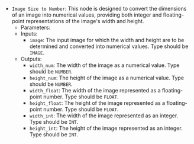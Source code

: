 - `Image Size to Number`: This node is designed to convert the dimensions of an image into numerical values, providing both integer and floating-point representations of the image's width and height.
    - Parameters:
    - Inputs:
        - `image`: The input image for which the width and height are to be determined and converted into numerical values. Type should be `IMAGE`.
    - Outputs:
        - `width_num`: The width of the image as a numerical value. Type should be `NUMBER`.
        - `height_num`: The height of the image as a numerical value. Type should be `NUMBER`.
        - `width_float`: The width of the image represented as a floating-point number. Type should be `FLOAT`.
        - `height_float`: The height of the image represented as a floating-point number. Type should be `FLOAT`.
        - `width_int`: The width of the image represented as an integer. Type should be `INT`.
        - `height_int`: The height of the image represented as an integer. Type should be `INT`.
